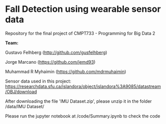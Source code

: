 # Fall Detection using wearable sensor data

Repository for the final project of CMPT733 - Programming for Big Data 2

**Team:**

Gustavo Felhberg (http://github.com/gusfelhberg)

Jorge Marcano (https://github.com/jemd93)

Muhammad R Myhaimin (https://github.com/mdrmuhaimin)

Sensor data used in this project: https://researchdata.sfu.ca/islandora/object/islandora%3A9085/datastream/OBJ/download

After downloading the file 'IMU Dataset.zip', please unzip it in the folder /data/IMU Dataset/

Please run the jupyter notebook at /code/Summary.ipynb to check the code